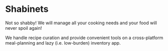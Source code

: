 # Shabinets

Not so shabby! We will manage all your cooking needs and your food will
never spoil again!

We handle recipe curation and provide convenient tools on a
cross-platform meal-planning and lazy (i.e. low-burden) inventory app.
